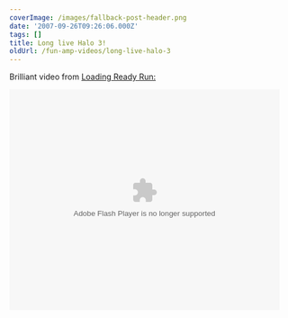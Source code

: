 ```yaml
---
coverImage: /images/fallback-post-header.png
date: '2007-09-26T09:26:06.000Z'
tags: []
title: Long live Halo 3!
oldUrl: /fun-amp-videos/long-live-halo-3
---
```


Brilliant video from [Loading Ready Run:](https://www.loadingreadyrun.com/videos/view/228)

<embed width="480" height="392" allowfullscreen="true" flashvars="mediaId=406609&amp;affiliateId=24664&amp;allowFullScreen=true&amp;pngLogo=http%3A//www.loadingreadyrun.com/img/revdots_grey.png" bgcolor="#000000" salign="TL" scale="noScale" pluginspage="https://www.macromedia.com/go/getflashplayer" src="https://flash.revver.com/player/1.0/player.swf" type="application/x-shockwave-flash"></embed>
